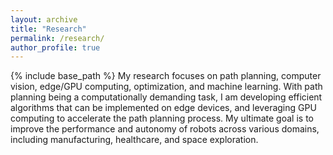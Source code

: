 ```yaml
---
layout: archive
title: "Research"
permalink: /research/
author_profile: true
---
```

{% include base_path %}
My research focuses on path planning, computer vision, edge/GPU computing, optimization, and machine learning. With path planning being a computationally demanding task, I am developing efficient algorithms that can be implemented on edge devices, and leveraging GPU computing to accelerate the path planning process. My ultimate goal is to improve the performance and autonomy of robots across various domains, including manufacturing, healthcare, and space exploration.
